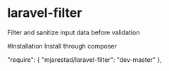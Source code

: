 laravel-filter
==============

Filter and sanitize input data before validation

#Installation
Install through composer

"require": {
    "mjarestad/laravel-filter": "dev-master"
},
